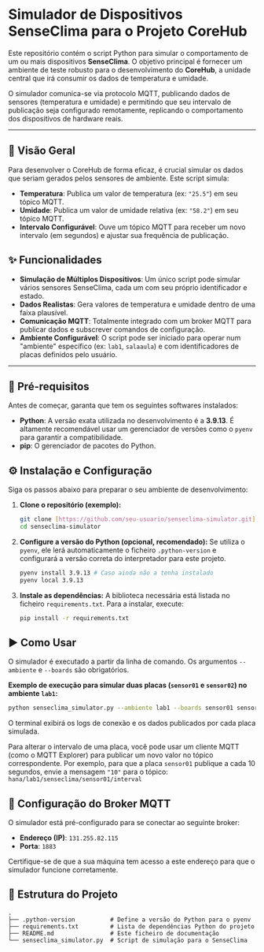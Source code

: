 # Simulador de Dispositivos SenseClima para o Projeto CoreHub

Este repositório contém o script Python para simular o comportamento de um ou mais dispositivos **SenseClima**. O objetivo principal é fornecer um ambiente de teste robusto para o desenvolvimento do **CoreHub**, a unidade central que irá consumir os dados de temperatura e umidade.

O simulador comunica-se via protocolo MQTT, publicando dados de sensores (temperatura e umidade) e permitindo que seu intervalo de publicação seja configurado remotamente, replicando o comportamento dos dispositivos de hardware reais.

---

## 🚀 Visão Geral

Para desenvolver o CoreHub de forma eficaz, é crucial simular os dados que seriam gerados pelos sensores de ambiente. Este script simula:

* **Temperatura**: Publica um valor de temperatura (ex: `"25.5"`) em seu tópico MQTT.
* **Umidade**: Publica um valor de umidade relativa (ex: `"58.2"`) em seu tópico MQTT.
* **Intervalo Configurável**: Ouve um tópico MQTT para receber um novo intervalo (em segundos) e ajustar sua frequência de publicação.

## ✨ Funcionalidades

* **Simulação de Múltiplos Dispositivos**: Um único script pode simular vários sensores SenseClima, cada um com seu próprio identificador e estado.
* **Dados Realistas**: Gera valores de temperatura e umidade dentro de uma faixa plausível.
* **Comunicação MQTT**: Totalmente integrado com um broker MQTT para publicar dados e subscrever comandos de configuração.
* **Ambiente Configurável**: O script pode ser iniciado para operar num "ambiente" específico (ex: `lab1`, `salaaula`) e com identificadores de placas definidos pelo usuário.

---

## 🔧 Pré-requisitos

Antes de começar, garanta que tem os seguintes softwares instalados:

* **Python**: A versão exata utilizada no desenvolvimento é a **3.9.13**. É altamente recomendável usar um gerenciador de versões como o `pyenv` para garantir a compatibilidade.
* **pip**: O gerenciador de pacotes do Python.

## ⚙️ Instalação e Configuração

Siga os passos abaixo para preparar o seu ambiente de desenvolvimento:

1.  **Clone o repositório (exemplo):**
    ```bash
    git clone [https://github.com/seu-usuario/senseclima-simulator.git](https://github.com/seu-usuario/senseclima-simulator.git)
    cd senseclima-simulator
    ```

2.  **Configure a versão do Python (opcional, recomendado):**
    Se utiliza o `pyenv`, ele lerá automaticamente o ficheiro `.python-version` e configurará a versão correta do interpretador para este projeto.
    ```bash
    pyenv install 3.9.13 # Caso ainda não a tenha instalado
    pyenv local 3.9.13
    ```

3.  **Instale as dependências:**
    A biblioteca necessária está listada no ficheiro `requirements.txt`. Para a instalar, execute:
    ```bash
    pip install -r requirements.txt
    ```

## ▶️ Como Usar

O simulador é executado a partir da linha de comando. Os argumentos `--ambiente` e `--boards` são obrigatórios.

**Exemplo de execução para simular duas placas (`sensor01` e `sensor02`) no ambiente `lab1`:**
```bash
python senseclima_simulator.py --ambiente lab1 --boards sensor01 sensor02
```

O terminal exibirá os logs de conexão e os dados publicados por cada placa simulada.

Para alterar o intervalo de uma placa, você pode usar um cliente MQTT (como o MQTT Explorer) para publicar um novo valor no tópico correspondente. Por exemplo, para que a placa `sensor01` publique a cada 10 segundos, envie a mensagem `"10"` para o tópico:
`hana/lab1/senseclima/sensor01/interval`

## 📡 Configuração do Broker MQTT

O simulador está pré-configurado para se conectar ao seguinte broker:

* **Endereço (IP)**: `131.255.82.115`
* **Porta**: `1883`

Certifique-se de que a sua máquina tem acesso a este endereço para que o simulador funcione corretamente.

## 📂 Estrutura do Projeto

```
.
├── .python-version          # Define a versão do Python para o pyenv
├── requirements.txt         # Lista de dependências Python do projeto
├── README.md                # Este ficheiro de documentação
└── senseclima_simulator.py  # Script de simulação para o SenseClima
```